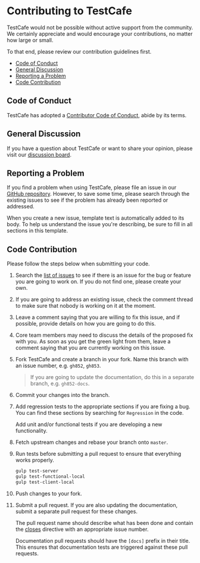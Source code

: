 # Contributing to TestCafe

TestCafe would not be possible without active support from the community. We certainly appreciate and would
encourage your contributions, no matter how large or small.

To that end, please review our contribution guidelines first.

* [Code of Conduct](#code-of-conduct)
* [General Discussion](#general-discussion)
* [Reporting a Problem](#reporting-a-problem)
* [Code Contribution](#code-contribution)

## Code of Conduct

TestCafe has adopted a [Contributor Code of Conduct](CODE_OF_CONDUCT.md), abide by its terms.

## General Discussion

If you have a question about TestCafe or want to share your opinion,
please visit our [discussion board](https://testcafe-discuss.devexpress.com/).

## Reporting a Problem

If you find a problem when using TestCafe, please file an issue in our [GitHub repository](https://github.com/DevExpress/testcafe/issues).
However, to save some time, please search through the existing issues to see if the problem has already been reported or addressed.

When you create a new issue, template text is automatically added to its body.
To help us understand the issue you're describing, be sure to fill in all sections in this template.

## Code Contribution

Please follow the steps below when submitting your code.

1. Search the [list of issues](https://github.com/DevExpress/testcafe/issues) to see if there
  is an issue for the bug or feature you are going to work on. If you do not find one, please create your own.

2. If you are going to address an existing issue, check the comment thread to make sure that nobody is working on it at the moment.

3. Leave a comment saying that you are willing to fix this issue, and if possible, provide details on how you are going to do this.

4. Core team members may need to discuss the details of the proposed fix with you. As soon as you get the green light from them,
  leave a comment saying that you are currently working on this issue.

5. Fork TestCafe and create a branch in your fork. Name this branch with an issue number, e.g. `gh852`, `gh853`.
  
    > If you are going to update the documentation, do this in a separate branch, e.g. `gh852-docs`.

6. Commit your changes into the branch.

7. Add regression tests to the appropriate sections if you are fixing a bug. You can find these sections by searching for `Regression` in the code.

    Add unit and/or functional tests if you are developing a new functionality.

8. Fetch upstream changes and rebase your branch onto `master`.

9. Run tests before submitting a pull request to ensure that everything works properly.

    ```sh
    gulp test-server
    gulp test-functional-local
    gulp test-client-local
    ```

10. Push changes to your fork.

11. Submit a pull request. If you are also updating the documentation, submit a separate pull request for these changes.

    The pull request name should describe what has been done and contain
    the [closes](https://github.com/blog/1506-closing-issues-via-pull-requests) directive
    with an appropriate issue number.

    Documentation pull requests should have the `[docs]` prefix in their title.
    This ensures that documentation tests are triggered against these pull requests.
